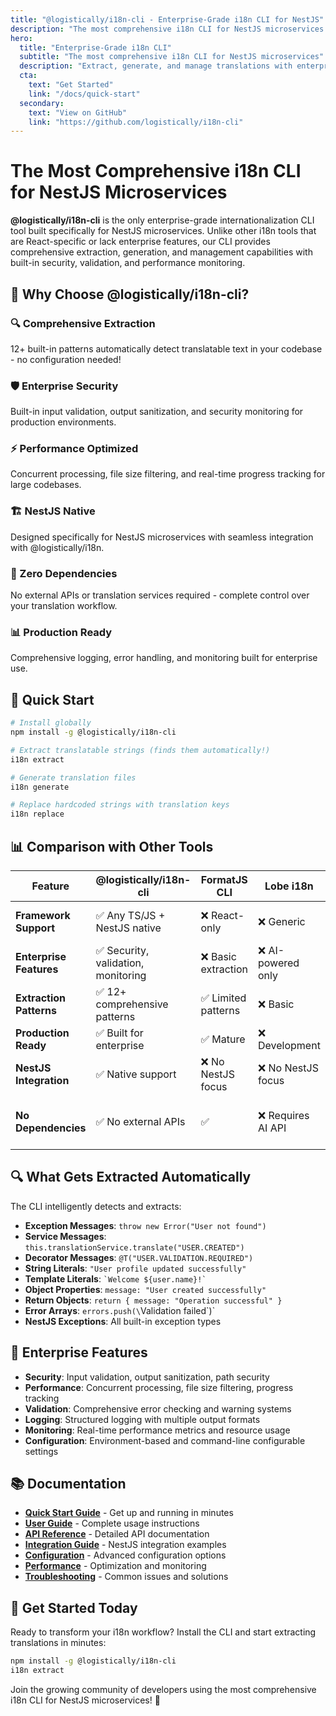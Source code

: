 ```yaml
---
title: "@logistically/i18n-cli - Enterprise-Grade i18n CLI for NestJS"
description: "The most comprehensive i18n CLI for NestJS microservices. Built for scale, security, and performance."
hero:
  title: "Enterprise-Grade i18n CLI"
  subtitle: "The most comprehensive i18n CLI for NestJS microservices"
  description: "Extract, generate, and manage translations with enterprise-grade security, validation, and performance monitoring."
  cta:
    text: "Get Started"
    link: "/docs/quick-start"
  secondary:
    text: "View on GitHub"
    link: "https://github.com/logistically/i18n-cli"
---
```


# The Most Comprehensive i18n CLI for NestJS Microservices

**@logistically/i18n-cli** is the only enterprise-grade internationalization CLI tool built specifically for NestJS microservices. Unlike other i18n tools that are React-specific or lack enterprise features, our CLI provides comprehensive extraction, generation, and management capabilities with built-in security, validation, and performance monitoring.

## 🚀 Why Choose @logistically/i18n-cli?

<div class="features-grid">
  <div class="feature-card">
    <h3>🔍 Comprehensive Extraction</h3>
    <p>12+ built-in patterns automatically detect translatable text in your codebase - no configuration needed!</p>
  </div>
  
  <div class="feature-card">
    <h3>🛡️ Enterprise Security</h3>
    <p>Built-in input validation, output sanitization, and security monitoring for production environments.</p>
  </div>
  
  <div class="feature-card">
    <h3>⚡ Performance Optimized</h3>
    <p>Concurrent processing, file size filtering, and real-time progress tracking for large codebases.</p>
  </div>
  
  <div class="feature-card">
    <h3>🏗️ NestJS Native</h3>
    <p>Designed specifically for NestJS microservices with seamless integration with @logistically/i18n.</p>
  </div>
  
  <div class="feature-card">
    <h3>🔧 Zero Dependencies</h3>
    <p>No external APIs or translation services required - complete control over your translation workflow.</p>
  </div>
  
  <div class="feature-card">
    <h3>📊 Production Ready</h3>
    <p>Comprehensive logging, error handling, and monitoring built for enterprise use.</p>
  </div>
</div>

## 🎯 Quick Start

```bash
# Install globally
npm install -g @logistically/i18n-cli

# Extract translatable strings (finds them automatically!)
i18n extract

# Generate translation files
i18n generate

# Replace hardcoded strings with translation keys
i18n replace
```

## 📊 Comparison with Other Tools

| Feature | @logistically/i18n-cli | FormatJS CLI | Lobe i18n | Tenado i18n |
|---------|------------------------|--------------|-----------|-------------|
| **Framework Support** | ✅ Any TS/JS + NestJS native | ❌ React-only | ❌ Generic | ❌ Chinese-focused |
| **Enterprise Features** | ✅ Security, validation, monitoring | ❌ Basic extraction | ❌ AI-powered only | ❌ Basic |
| **Extraction Patterns** | ✅ 12+ comprehensive patterns | ✅ Limited patterns | ❌ Basic | ✅ Chinese only |
| **Production Ready** | ✅ Built for enterprise | ✅ Mature | ❌ Development | ❌ Basic |
| **NestJS Integration** | ✅ Native support | ❌ No NestJS focus | ❌ No NestJS focus | ❌ No NestJS focus |
| **No Dependencies** | ✅ No external APIs | ✅ | ❌ Requires AI API | ❌ Requires translation API |

## 🔍 What Gets Extracted Automatically

The CLI intelligently detects and extracts:

- **Exception Messages**: `throw new Error("User not found")`
- **Service Messages**: `this.translationService.translate("USER.CREATED")`
- **Decorator Messages**: `@T("USER.VALIDATION.REQUIRED")`
- **String Literals**: `"User profile updated successfully"`
- **Template Literals**: `` `Welcome ${user.name}!` ``
- **Object Properties**: `message: "User created successfully"`
- **Return Objects**: `return { message: "Operation successful" }`
- **Error Arrays**: `errors.push(\`Validation failed\`)`
- **NestJS Exceptions**: All built-in exception types

## 🏢 Enterprise Features

- **Security**: Input validation, output sanitization, path security
- **Performance**: Concurrent processing, file size filtering, progress tracking
- **Validation**: Comprehensive error checking and warning systems
- **Logging**: Structured logging with multiple output formats
- **Monitoring**: Real-time performance metrics and resource usage
- **Configuration**: Environment-based and command-line configurable settings

## 📚 Documentation

- **[Quick Start Guide](/docs/quick-start)** - Get up and running in minutes
- **[User Guide](/docs/user-guide)** - Complete usage instructions
- **[API Reference](/docs/api-reference)** - Detailed API documentation
- **[Integration Guide](/docs/integration-guide)** - NestJS integration examples
- **[Configuration](/docs/configuration)** - Advanced configuration options
- **[Performance](/docs/performance)** - Optimization and monitoring
- **[Troubleshooting](/docs/troubleshooting)** - Common issues and solutions

## 🎉 Get Started Today

Ready to transform your i18n workflow? Install the CLI and start extracting translations in minutes:

```bash
npm install -g @logistically/i18n-cli
i18n extract
```

Join the growing community of developers using the most comprehensive i18n CLI for NestJS microservices! 🚀 